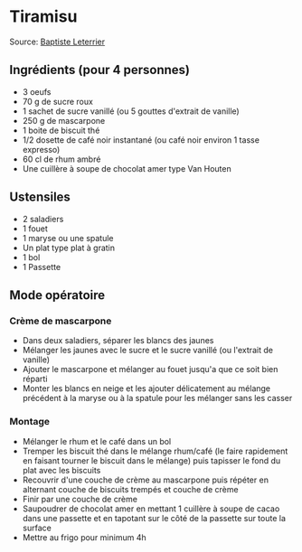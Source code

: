# Tiramisu

Source: [Baptiste Leterrier](https://github.com/Baptiste-Leterrier)

## Ingrédients (pour 4 personnes)

- 3 oeufs
- 70 g de sucre roux
- 1 sachet de sucre vanillé (ou 5 gouttes d'extrait de vanille)
- 250 g de mascarpone
- 1 boite de biscuit thé
- 1/2 dosette de café noir instantané (ou café noir environ 1 tasse expresso)
- 60 cl de rhum ambré
- Une cuillère à soupe de chocolat amer type Van Houten

## Ustensiles

- 2 saladiers
- 1 fouet
- 1 maryse ou une spatule
- Un plat type plat à gratin
- 1 bol
- 1 Passette

## Mode opératoire

### Crème de mascarpone

- Dans deux saladiers, séparer les blancs des jaunes
- Mélanger les jaunes avec le sucre et le sucre vanillé (ou l'extrait de vanille)
- Ajouter le mascarpone et mélanger au fouet jusqu'a que ce soit bien réparti
- Monter les blancs en neige et les ajouter délicatement au mélange précédent à la maryse ou à la spatule pour les mélanger sans les casser

### Montage

- Mélanger le rhum et le café dans un bol
- Tremper les biscuit thé dans le mélange rhum/café (le faire rapidement en faisant tourner le biscuit dans le mélange) puis tapisser le fond du plat avec les biscuits
- Recouvrir d'une couche de crème au mascarpone puis répéter en alternant couche de biscuits trempés et couche de crème
- Finir par une couche de crème
- Saupoudrer de chocolat amer en mettant 1 cuillère à soupe de cacao dans une passette et en tapotant sur le côté de la passette sur toute la surface
- Mettre au frigo pour minimum 4h
